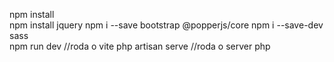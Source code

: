 npm install       
npm install jquery
npm i --save bootstrap @popperjs/core
npm i --save-dev sass          
npm run dev //roda o vite
php artisan serve //roda o server php
